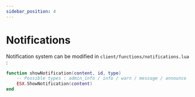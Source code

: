 ```yaml
---
sidebar_position: 4
---
```


# Notifications

Notification system can be modified in `client/functions/notifications.lua` :

```lua title="notifications.lua"
function showNotification(content, id, type)
    -- Possible types : admin_info / info / warn / message / announce
    ESX.ShowNotification(content)    
end
```